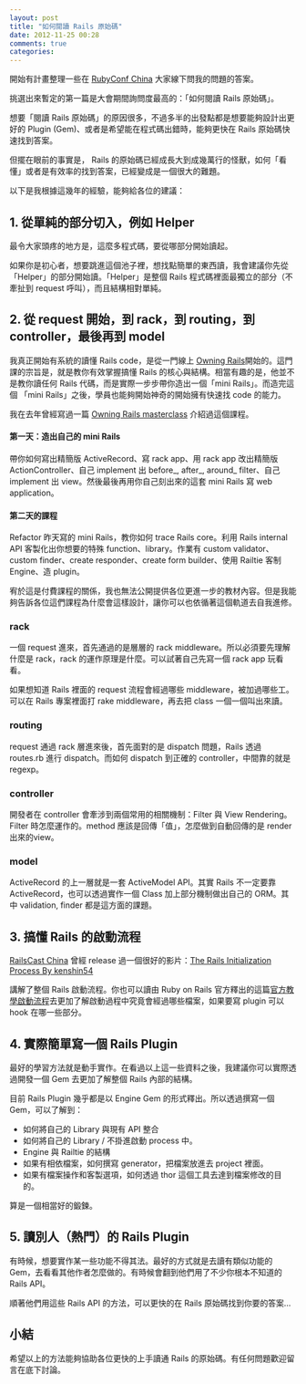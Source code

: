 ```yaml
---
layout: post
title: "如何閱讀 Rails 原始碼"
date: 2012-11-25 00:28
comments: true
categories: 
---
```


開始有計畫整理一些在 [RubyConf China](http://rubyconfchina.org) 大家線下問我的問題的答案。

挑選出來暫定的第一篇是大會期間詢問度最高的：「如何閱讀 Rails 原始碼」。

想要「閱讀 Rails 原始碼」的原因很多，不過多半的出發點都是想要能夠設計出更好的 Plugin (Gem)、或者是希望能在程式碼出錯時，能夠更快在 Rails 原始碼快速找到答案。

但擺在眼前的事實是， Rails 的原始碼已經成長大到成幾萬行的怪獸，如何「看懂」或者是有效率的找到答案，已經變成是一個很大的難題。

以下是我根據這幾年的經驗，能夠給各位的建議：

## 1. 從單純的部分切入，例如 Helper

最令大家頭疼的地方是，這麼多程式碼，要從哪部分開始讀起。

如果你是初心者，想要跳進這個池子裡，想找點簡單的東西讀，我會建議你先從「Helper」的部分開始讀。「Helper」是整個 Rails 程式碼裡面最獨立的部分（不牽扯到 request 呼叫），而且結構相對單純。


## 2. 從 request 開始，到 rack，到 routing，到 controller，最後再到 model

我真正開始有系統的讀懂 Rails code，是從一門線上 [Owning Rails](http://owningrails.com)開始的。這門課的宗旨是，就是教你有效掌握搞懂 Rails 的核心與結構。相當有趣的是，他並不是教你讀任何 Rails 代碼，而是實際一步步帶你造出一個「mini Rails」。而造完這個 「mini Rails」之後，學員也能夠開始神奇的開始擁有快速找 code 的能力。

我在去年曾經寫過一篇 [Owning Rails masterclass](http://wp.xdite.net/?p=2407) 介紹過這個課程。

#### 第一天：造出自己的 mini Rails

帶你如何寫出精簡版 ActiveRecord、寫 rack app、用 rack app 改出精簡版 ActionController、自己 implement 出 before_, after_, around_ filter、自己 implement 出 view。然後最後再用你自己刻出來的這套 mini Rails 寫 web application。


#### 第二天的課程

Refactor 昨天寫的 mini Rails，教你如何 trace Rails core。利用 Rails internal API 客製化出你想要的特殊 function、library。作業有 custom validator、custom finder、create responder、create form builder、使用 Railtie 客制 Engine、造 plugin。


宥於這是付費課程的關係，我也無法公開提供各位更進一步的教材內容。但是我能夠告訴各位這們課程為什麼會這樣設計，讓你可以也依循著這個軌道去自我進修。


### rack

一個 request 進來，首先通過的是層層的 rack middleware。所以必須要先理解什麼是 rack，rack 的運作原理是什麼。可以試著自己先寫一個 rack app 玩看看。

如果想知道 Rails 裡面的 request 流程會經過哪些 middleware，被加過哪些工。可以在 Rails 專案裡面打 rake middleware，再去把 class 一個一個叫出來讀。

### routing

request 通過 rack 層進來後，首先面對的是 dispatch 問題，Rails 透過 routes.rb 進行 dispatch。而如何 dispatch 到正確的 controller，中間靠的就是 regexp。

### controller

開發者在 controller 會牽涉到兩個常用的相關機制：Filter 與 View Rendering。Filter 時怎麼運作的。method 應該是回傳「值」，怎麼做到自動回傳的是 render 出來的view。

### model

ActiveRecord 的上一層就是一套 ActiveModel API。其實 Rails 不一定要靠 ActiveRecord，也可以透過實作一個 Class 加上部分機制做出自己的 ORM。其中 validation, finder 都是這方面的課題。

## 3. 搞懂 Rails 的啟動流程

[RailsCast China](http://railscast-china.com) 曾經 release 過一個很好的影片：[The Rails Initialization Process By kenshin54](http://railscasts-china.com/episodes/the-rails-initialization-process-by-kenshin54)

講解了整個 Rails 啟動流程。你也可以讀由 Ruby on Rails 官方釋出的這篇[官方教學啟動流程](http://guides.rubyonrails.org/initialization.html)去更加了解啟動過程中究竟會經過哪些檔案，如果要寫 plugin 可以 hook 在哪一些部分。

## 4. 實際簡單寫一個 Rails Plugin

最好的學習方法就是動手實作。在看過以上這一些資料之後，我建議你可以實際透過開發一個 Gem 去更加了解整個 Rails 內部的結構。

目前 Rails Plugin 幾乎都是以 Engine Gem 的形式釋出。所以透過撰寫一個 Gem，可以了解到：

* 如何將自己的 Library 與現有 API 整合
* 如何將自己的 Library / 不掛進啟動 process 中。
* Engine 與 Railtie 的結構
* 如果有相依檔案，如何撰寫 generator，把檔案放進去 project 裡面。
* 如果有檔案操作和客製選項，如何透過 thor 這個工具去達到檔案修改的目的。

算是一個相當好的鍛鍊。

## 5. 讀別人（熱門）的 Rails Plugin

有時候，想要實作某一些功能不得其法。最好的方式就是去讀有類似功能的 Gem，去看看其他作者怎麼做的。有時候會翻到他們用了不少你根本不知道的 Rails API。

順著他們用這些 Rails API 的方法，可以更快的在 Rails 原始碼找到你要的答案…


## 小結

希望以上的方法能夠協助各位更快的上手讀通 Rails 的原始碼。有任何問題歡迎留言在底下討論。

